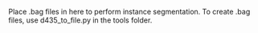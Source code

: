 Place .bag files in here to perform instance segmentation. To create .bag files, use d435_to_file.py in the tools folder.